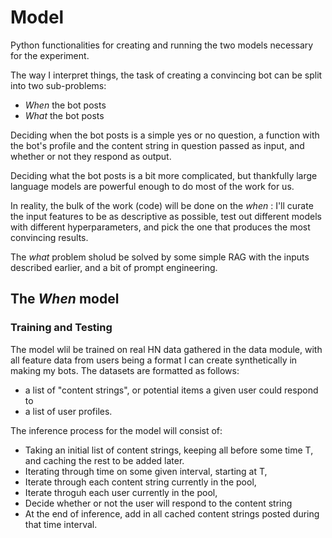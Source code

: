 # Model

Python functionalities for creating and running the two models necessary for the experiment.

The way I interpret things, the task of creating a convincing bot can be split into two sub-problems:

 - *When* the bot posts
 - *What* the bot posts

Deciding when the bot posts is a simple yes or no question, a function with the bot's profile and the content string in question passed as input, and whether or not they respond as output.

Deciding what the bot posts is a bit more complicated, but thankfully large language models are powerful enough to do most of the work for us.

In reality, the bulk of the work (code) will be done on the *when* : I'll curate the input features to be as descriptive as possible, test out different models with different hyperparameters, and pick the one that produces the most convincing results.

The *what* problem sholud be solved by some simple RAG with the inputs described earlier, and a bit of prompt engineering.

## The *When* model

### Training and Testing
The model wlil be trained on real HN data gathered in the data module, with all feature data from users being a format I can create synthetically in making my bots.
The datasets are formatted as follows:
 - a list of "content strings", or potential items a given user could respond to
 - a list of user profiles.

The inference process for the model will consist of:
 - Taking an initial list of content strings, keeping all before some time T, and caching the rest to be added later.
 - Iterating through time on some given interval, starting at T, 
 - Iterate through each content string currently in the pool,
 - Iterate throguh each user currently in the pool,
 - Decide whether or not the user will respond to the content string
 - At the end of inference, add in all cached content strings posted during that time interval.